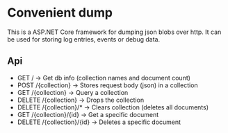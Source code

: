 # Convenient dump

This is a ASP.NET Core framework for dumping json blobs over http. It can be used for storing log entries, events or debug data.

## Api
- GET / -> Get db info (collection names and document count)
- POST /{collection} -> Stores request body (json) in a collection
- GET /{collection} -> Query a collection
- DELETE /{collection} -> Drops the collection
- DELETE /{collection}/* -> Clears collection (deletes all documents)
- GET /{collection}/{id} -> Get a specific document
- DELETE /{collection}/{id} -> Deletes a specific document
